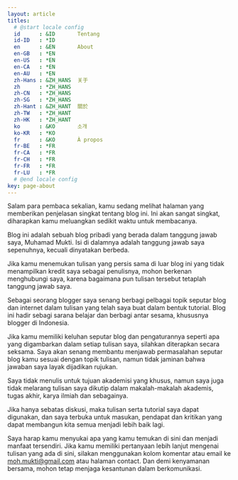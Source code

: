 ```yaml
---
layout: article
titles:
  # @start locale config
  id	  : &ID		  Tentang
  id-ID	  : *ID
  en      : &EN       About
  en-GB   : *EN
  en-US   : *EN
  en-CA   : *EN
  en-AU   : *EN
  zh-Hans : &ZH_HANS  关于
  zh      : *ZH_HANS
  zh-CN   : *ZH_HANS
  zh-SG   : *ZH_HANS
  zh-Hant : &ZH_HANT  關於
  zh-TW   : *ZH_HANT
  zh-HK   : *ZH_HANT
  ko      : &KO       소개
  ko-KR   : *KO
  fr      : &KO       À propos
  fr-BE   : *FR
  fr-CA   : *FR
  fr-CH   : *FR
  fr-FR   : *FR
  fr-LU   : *FR
  # @end locale config
key: page-about
---
```


Salam para pembaca sekalian, kamu sedang melihat halaman yang memberikan penjelasan singkat tentang blog ini. Ini akan sangat singkat, diharapkan kamu meluangkan sedikit waktu untuk membacanya.

Blog ini adalah sebuah blog pribadi yang berada dalam tanggung jawab saya, Muhamad Mukti. Isi di dalamnya adalah tanggung jawab saya sepenuhnya, kecuali dinyatakan berbeda.

Jika kamu menemukan tulisan yang persis sama di luar blog ini yang tidak menampilkan kredit saya sebagai penulisnya, mohon berkenan menghubungi saya, karena bagaimana pun tulisan tersebut tetaplah tanggung jawab saya.

Sebagai seorang blogger saya senang berbagi pelbagai topik seputar blog dan internet dalam tulisan yang telah saya buat dalam bentuk tutorial. Blog ini hadir sebagi sarana belajar dan berbagi antar sesama, khususnya blogger di Indonesia.

Jika kamu memiliki keluhan seputar blog dan pengaturannya seperti apa yang digambarkan dalam setiap tulisan saya, silahkan diterapkan secara seksama. Saya akan senang membantu menjawab permasalahan seputar blog kamu sesuai dengan topik tulisan, namun tidak jaminan bahwa jawaban saya layak dijadikan rujukan.

Saya tidak menulis untuk tujuan akademisi yang khusus, namun saya juga tidak melarang tulisan saya dikutip dalam makalah-makalah akademis, tugas akhir, karya ilmiah dan sebagainya.

Jika hanya sebatas diskusi, maka tulisan serta tutorial saya dapat digunakan, dan saya terbuka untuk masukan, pendapat dan kritikan yang dapat membangun kita semua menjadi lebih baik lagi.

Saya harap kamu menyukai apa yang kamu temukan di sini dan menjadi manfaat tersendiri. Jika kamu memiliki pertanyaan lebih lanjut mengenai tulisan yang ada di sini, silakan menggunakan kolom komentar atau email ke moh.mukti@gmail.com atau halaman contact. Dan demi kenyamanan bersama, mohon tetap menjaga kesantunan dalam berkomunikasi.